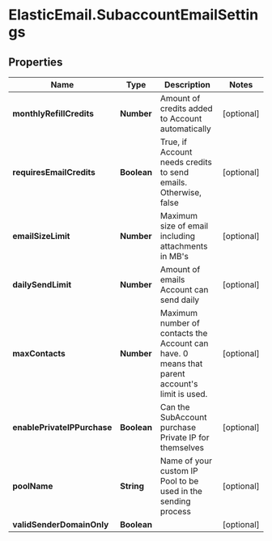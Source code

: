 # ElasticEmail.SubaccountEmailSettings

## Properties

Name | Type | Description | Notes
------------ | ------------- | ------------- | -------------
**monthlyRefillCredits** | **Number** | Amount of credits added to Account automatically | [optional] 
**requiresEmailCredits** | **Boolean** | True, if Account needs credits to send emails. Otherwise, false | [optional] 
**emailSizeLimit** | **Number** | Maximum size of email including attachments in MB&#39;s | [optional] 
**dailySendLimit** | **Number** | Amount of emails Account can send daily | [optional] 
**maxContacts** | **Number** | Maximum number of contacts the Account can have. 0 means that parent account&#39;s limit is used. | [optional] 
**enablePrivateIPPurchase** | **Boolean** | Can the SubAccount purchase Private IP for themselves | [optional] 
**poolName** | **String** | Name of your custom IP Pool to be used in the sending process | [optional] 
**validSenderDomainOnly** | **Boolean** |  | [optional] 


